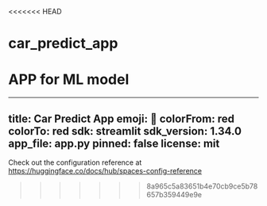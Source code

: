 <<<<<<< HEAD
# car_predict_app
APP for ML model
=======
---
title: Car Predict App
emoji: 🏢
colorFrom: red
colorTo: red
sdk: streamlit
sdk_version: 1.34.0
app_file: app.py
pinned: false
license: mit
---

Check out the configuration reference at https://huggingface.co/docs/hub/spaces-config-reference
>>>>>>> 8a965c5a83651b4e70cb9ce5b78657b359449e9e
